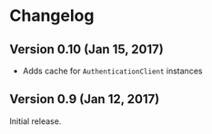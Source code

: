# Changelog

## Version 0.10 (Jan 15, 2017)
- Adds cache for `AuthenticationClient` instances 


## Version 0.9 (Jan 12, 2017)
Initial release.
